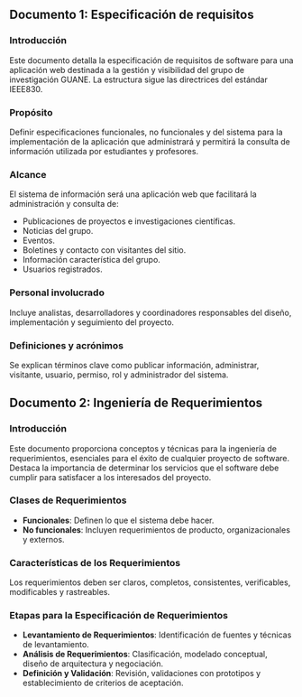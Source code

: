 ## Documento 1: Especificación de requisitos

### Introducción
Este documento detalla la especificación de requisitos de software para una aplicación web destinada a la gestión y visibilidad del grupo de investigación GUANE. La estructura sigue las directrices del estándar IEEE830.

### Propósito
Definir especificaciones funcionales, no funcionales y del sistema para la implementación de la aplicación que administrará y permitirá la consulta de información utilizada por estudiantes y profesores.

### Alcance
El sistema de información será una aplicación web que facilitará la administración y consulta de:
- Publicaciones de proyectos e investigaciones científicas.
- Noticias del grupo.
- Eventos.
- Boletines y contacto con visitantes del sitio.
- Información característica del grupo.
- Usuarios registrados.

### Personal involucrado
Incluye analistas, desarrolladores y coordinadores responsables del diseño, implementación y seguimiento del proyecto.

### Definiciones y acrónimos
Se explican términos clave como publicar información, administrar, visitante, usuario, permiso, rol y administrador del sistema.

## Documento 2: Ingeniería de Requerimientos

### Introducción
Este documento proporciona conceptos y técnicas para la ingeniería de requerimientos, esenciales para el éxito de cualquier proyecto de software. Destaca la importancia de determinar los servicios que el software debe cumplir para satisfacer a los interesados del proyecto.

### Clases de Requerimientos
- **Funcionales**: Definen lo que el sistema debe hacer.
- **No funcionales**: Incluyen requerimientos de producto, organizacionales y externos.

### Características de los Requerimientos
Los requerimientos deben ser claros, completos, consistentes, verificables, modificables y rastreables.

### Etapas para la Especificación de Requerimientos
- **Levantamiento de Requerimientos**: Identificación de fuentes y técnicas de levantamiento.
- **Análisis de Requerimientos**: Clasificación, modelado conceptual, diseño de arquitectura y negociación.
- **Definición y Validación**: Revisión, validaciones con prototipos y establecimiento de criterios de aceptación.

